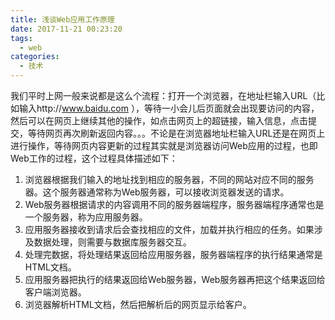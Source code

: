 ```yaml
---
title: 浅谈Web应用工作原理
date: 2017-11-21 00:23:20
tags:
  - web
categories:
  - 技术
---
```

我们平时上网一般来说都是这么个流程：打开一个浏览器，在地址栏输入URL（比如输入http://www.baidu.com ），等待一小会儿后页面就会出现要访问的内容，然后可以在网页上继续其他的操作，如点击网页上的超链接，输入信息，点击提交，等待网页再次刷新返回内容。。。不论是在浏览器地址栏输入URL还是在网页上进行操作，等待网页内容更新的过程其实就是浏览器访问Web应用的过程，也即Web工作的过程，这个过程具体描述如下：<!--more-->
1. 浏览器根据我们输入的地址找到相应的服务器，不同的网站对应不同的服务器。这个服务器通常称为Web服务器，可以接收浏览器发送的请求。
2. Web服务器根据请求的内容调用不同的服务器端程序，服务器端程序通常也是一个服务器，称为应用服务器。
3. 应用服务器接收到请求后会查找相应的文件，加载并执行相应的任务。如果涉及数据处理，则需要与数据库服务器交互。
4. 处理完数据，将处理结果返回给应用服务器，服务器端程序的执行结果通常是HTML文档。
5. 应用服务器把执行的结果返回给Web服务器，Web服务器再把这个结果返回给客户端浏览器。
6. 浏览器解析HTML文档，然后把解析后的网页显示给客户。